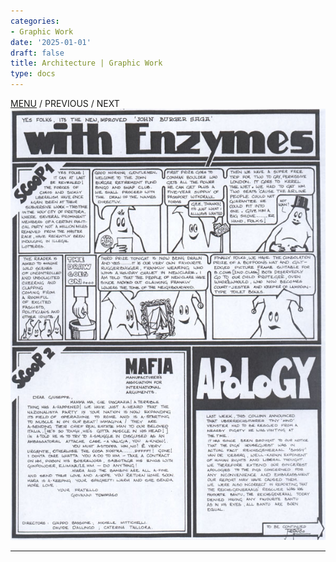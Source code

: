 ```yaml
---
categories:
- Graphic Work
date: '2025-01-01'
draft: false
title: Architecture | Graphic Work
type: docs
---
```


[MENU](graphic-work-john-burger.html) / PREVIOUS / NEXT ![09](/images/burger-saga/09.jpg)   
  
---